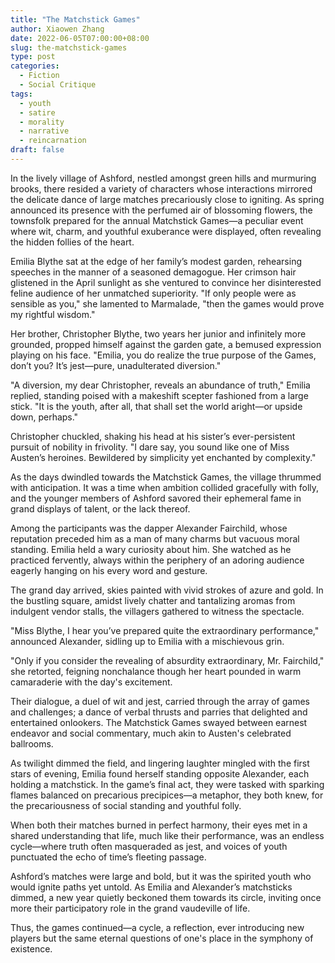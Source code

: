 ```yaml
---
title: "The Matchstick Games"
author: Xiaowen Zhang
date: 2022-06-05T07:00:00+08:00
slug: the-matchstick-games
type: post
categories:
  - Fiction
  - Social Critique
tags:
  - youth
  - satire
  - morality
  - narrative
  - reincarnation
draft: false
---
```


In the lively village of Ashford, nestled amongst green hills and murmuring brooks, there resided a variety of characters whose interactions mirrored the delicate dance of large matches precariously close to igniting. As spring announced its presence with the perfumed air of blossoming flowers, the townsfolk prepared for the annual Matchstick Games—a peculiar event where wit, charm, and youthful exuberance were displayed, often revealing the hidden follies of the heart.

Emilia Blythe sat at the edge of her family’s modest garden, rehearsing speeches in the manner of a seasoned demagogue. Her crimson hair glistened in the April sunlight as she ventured to convince her disinterested feline audience of her unmatched superiority. "If only people were as sensible as you," she lamented to Marmalade, "then the games would prove my rightful wisdom."

Her brother, Christopher Blythe, two years her junior and infinitely more grounded, propped himself against the garden gate, a bemused expression playing on his face. "Emilia, you do realize the true purpose of the Games, don’t you? It’s jest—pure, unadulterated diversion."

"A diversion, my dear Christopher, reveals an abundance of truth," Emilia replied, standing poised with a makeshift scepter fashioned from a large stick. "It is the youth, after all, that shall set the world aright—or upside down, perhaps."

Christopher chuckled, shaking his head at his sister’s ever-persistent pursuit of nobility in frivolity. "I dare say, you sound like one of Miss Austen’s heroines. Bewildered by simplicity yet enchanted by complexity."

As the days dwindled towards the Matchstick Games, the village thrummed with anticipation. It was a time when ambition collided gracefully with folly, and the younger members of Ashford savored their ephemeral fame in grand displays of talent, or the lack thereof.

Among the participants was the dapper Alexander Fairchild, whose reputation preceded him as a man of many charms but vacuous moral standing. Emilia held a wary curiosity about him. She watched as he practiced fervently, always within the periphery of an adoring audience eagerly hanging on his every word and gesture.

The grand day arrived, skies painted with vivid strokes of azure and gold. In the bustling square, amidst lively chatter and tantalizing aromas from indulgent vendor stalls, the villagers gathered to witness the spectacle.

"Miss Blythe, I hear you’ve prepared quite the extraordinary performance," announced Alexander, sidling up to Emilia with a mischievous grin.

"Only if you consider the revealing of absurdity extraordinary, Mr. Fairchild," she retorted, feigning nonchalance though her heart pounded in warm camaraderie with the day's excitement.

Their dialogue, a duel of wit and jest, carried through the array of games and challenges; a dance of verbal thrusts and parries that delighted and entertained onlookers. The Matchstick Games swayed between earnest endeavor and social commentary, much akin to Austen's celebrated ballrooms.

As twilight dimmed the field, and lingering laughter mingled with the first stars of evening, Emilia found herself standing opposite Alexander, each holding a matchstick. In the game’s final act, they were tasked with sparking flames balanced on precarious precipices—a metaphor, they both knew, for the precariousness of social standing and youthful folly. 

When both their matches burned in perfect harmony, their eyes met in a shared understanding that life, much like their performance, was an endless cycle—where truth often masqueraded as jest, and voices of youth punctuated the echo of time’s fleeting passage.

Ashford’s matches were large and bold, but it was the spirited youth who would ignite paths yet untold. As Emilia and Alexander’s matchsticks dimmed, a new year quietly beckoned them towards its circle, inviting once more their participatory role in the grand vaudeville of life.

Thus, the games continued—a cycle, a reflection, ever introducing new players but the same eternal questions of one's place in the symphony of existence.
